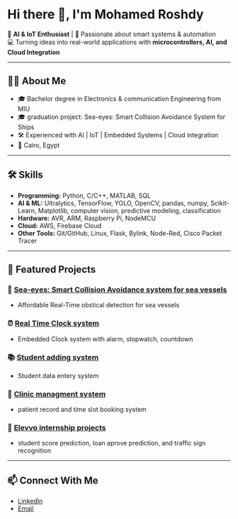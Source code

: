 # Hi there 👋, I'm Mohamed Roshdy  

🚀 **AI & IoT Enthusiast** | 🌊 Passionate about smart systems & automation   
💻 Turning ideas into real-world applications with **microcontrollers, AI, and Cloud Integration**  

---

## 🧑‍💻 About Me
- 🎓 Bachelor degree in Electronics & communication Engineering from MIU
- 🎓 graduation project: Sea-eyes: Smart Collision Avoidance System for Ships   
- 🛠️ Experienced with AI | IoT | Embedded Systems | Cloud integration   
- 📍 Cairo, Egypt    

---

## 🛠️ Skills
- **Programming:** Python, C/C++, MATLAB, SQL  
- **AI & ML:** Ultralytics, TensorFlow, YOLO, OpenCV, pandas, numpy, Scikit-Learn, Matplotlib, computer vision, predictive modeling, classification   
- **Hardware:** AVR, ARM, Raspberry Pi, NodeMCU    
- **Cloud:** AWS, Firebase Cloud        
- **Other Tools:** Git/GitHub, Linux, Flask, Bylink, Node-Red, Cisco Packet Tracer   

---

## 📌 Featured Projects
### 🚢 [Sea-eyes: Smart Collision Avoidance system for sea vessels](https://github.com/TheRealRoshdy/Sea-eyes)  
- Affordable Real-Time obstical detection for sea vessels  

### ⏰ [Real Time Clock system](#)  
- Embedded Clock system with alarm, stopwatch, countdown    

### 📚 [Student adding system](#)  
- Student data entery system  

### 🏥 [Clinic managment system](#)  
- patient record and time slot booking system    

### 🦉 [Elevvo internship projects](https://github.com/TheRealRoshdy/Elevvo-Internship-projects/tree/main)    
- student score prediction, loan aprove prediction, and traffic sign recognition  

---

## 📫 Connect With Me
- [LinkedIn](https://www.linkedin.com/in/mohamed-roshdy2001/)  
- [Email](mailto:roshdy13122001@gmail.com)  

